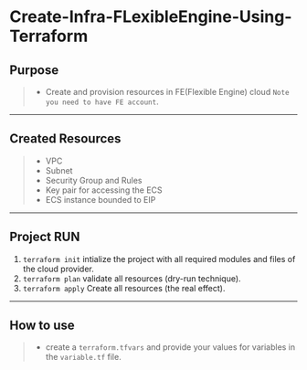 # Create-Infra-FLexibleEngine-Using-Terraform

## Purpose
> - Create and provision resources in FE(Flexible Engine) cloud `Note you need to have FE account`.
---
## Created Resources
> - VPC
> - Subnet
> - Security Group and Rules
> - Key pair for accessing the ECS
> - ECS instance bounded to EIP
---
## Project RUN
   1. `terraform init` intialize the project with all required modules and files of the cloud provider. 
   2. `terraform plan` validate all resources (dry-run technique). 
   3. `terraform apply` Create all resources (the real effect).
---
## How to use 
> - create a `terraform.tfvars` and provide your values for variables in the `variable.tf` file.

